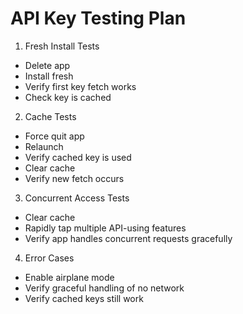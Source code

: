 
# API Key Testing Plan

1. Fresh Install Tests
- Delete app
- Install fresh
- Verify first key fetch works
- Check key is cached

2. Cache Tests
- Force quit app
- Relaunch
- Verify cached key is used
- Clear cache
- Verify new fetch occurs

3. Concurrent Access Tests
- Clear cache
- Rapidly tap multiple API-using features
- Verify app handles concurrent requests gracefully

4. Error Cases
- Enable airplane mode
- Verify graceful handling of no network
- Verify cached keys still work
